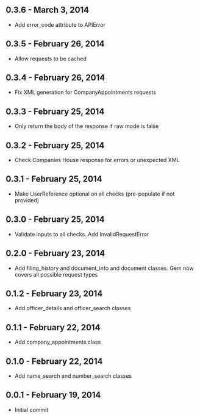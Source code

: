 ## 0.3.6 - March 3, 2014

- Add error_code attribute to APIError

## 0.3.5 - February 26, 2014

- Allow requests to be cached

## 0.3.4 - February 26, 2014

- Fix XML generation for CompanyAppointments requests

## 0.3.3 - February 25, 2014

- Only return the body of the response if raw mode is false

## 0.3.2 - February 25, 2014

- Check Companies House response for errors or unexpected XML

## 0.3.1 - February 25, 2014

- Make UserReference optional on all checks (pre-populate if not provided)

## 0.3.0 - February 25, 2014

- Validate inputs to all checks. Add InvalidRequestError

## 0.2.0 - February 23, 2014

- Add filing_history and document_info and document classes. Gem now covers
  all possible request types

## 0.1.2 - February 23, 2014

- Add officer_details and officer_search classes

## 0.1.1 - February 22, 2014

- Add company_appointments class

## 0.1.0 - February 22, 2014

- Add name_search and number_search classes

## 0.0.1 - February 19, 2014

- Initial commit